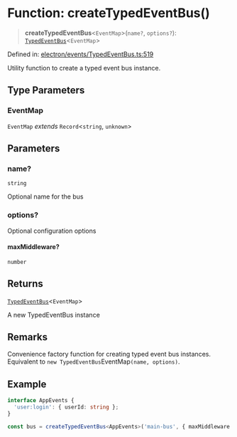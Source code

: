 # Function: createTypedEventBus()

> **createTypedEventBus**\<`EventMap`\>(`name?`, `options?`): [`TypedEventBus`](../classes/TypedEventBus.md)\<`EventMap`\>

Defined in: [electron/events/TypedEventBus.ts:519](https://github.com/Nick2bad4u/Uptime-Watcher/blob/3cce0c3b352c8390536ca3c7399ece50a05faf18/electron/events/TypedEventBus.ts#L519)

Utility function to create a typed event bus instance.

## Type Parameters

### EventMap

`EventMap` *extends* `Record`\<`string`, `unknown`\>

## Parameters

### name?

`string`

Optional name for the bus

### options?

Optional configuration options

#### maxMiddleware?

`number`

## Returns

[`TypedEventBus`](../classes/TypedEventBus.md)\<`EventMap`\>

A new TypedEventBus instance

## Remarks

Convenience factory function for creating typed event bus instances.
Equivalent to `new TypedEventBus`EventMap`(name, options)`.

## Example

```typescript
interface AppEvents {
  'user:login': { userId: string };
}

const bus = createTypedEventBus<AppEvents>('main-bus', { maxMiddleware: 50 });
```
